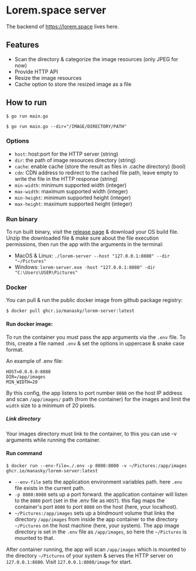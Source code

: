 # Lorem.space server
The backend of https://lorem.space lives here.

## Features
* Scan the directory & categorize the image resources (only JPEG for now)
* Provide HTTP API
* Resize the image resources
* Cache option to store the resized image as a file

## How to run

`$ go run main.go`

`$ go run main.go --dir="/IMAGE/DIRECTORY/PATH"`

### Options

* `host`: host:port for the HTTP server (string)
* `dir`: the path of image resources directory (string)
* `cache`: enable cache (store the result as files in .cache directory) (bool)
* `cdn`: CDN address to redirect to the cached file path, leave empty to write the file in the HTTP response (string)
* `min-width`: minimum supported width (integer)
* `max-width`: maximum supported width (integer)
* `min-height`: minimum supported height (integer)
* `max-height`: maximum supported height (integer)

### Run binary
To run built binary, visit the [release page](https://github.com/manasky/lorem-server/releases) & download your OS build file. Unzip the downloaded file & make sure about the file execution permissions, then run the app with the arguments in the terminal:

* MacOS & Linux: `./lorem-server --host "127.0.0.1:8080" --dir "~/Pictures"`
* Windows: `lorem-server.exe -host "127.0.0.1:8080" -dir "C:\Users\USER\Pictures"`
### Docker
You can pull & run the public docker image from github package registry:

`$ docker pull ghcr.io/manasky/lorem-server:latest`

#### Run docker image:
To run the container you must pass the app arguments via the `.env` file. To this, create a file named `.env` & set the options in uppercase & snake case format.

An example of .env file:
```
HOST=0.0.0.0:8080
DIR=/app/images
MIN_WIDTH=20
```
By this config, the app listens to port number `8080` on the host IP address and scan `/app/images/` path (from the container) for the images and limit the `width` size to a minimum of 20 pixels.

##### Link directory
Your images directory must link to the container, to this you can use -v arguments while running the container.

#### Run command

`$ docker run --env-file=./.env -p 8080:8080 -v ~/Pictures:/app/images ghcr.io/manasky/lorem-server:latest`

* `--env-file` sets the application environment variables path. here `.env` file exists in the current path.
* `-p 8080:8080` sets up a port forward. the application container will listen to the `8080` port (set in the .env file as `HOST`). this flag maps the container's port `8080` to port `8080` on the host (here, your localhost).
* `~/Pictures:/app/images` sets up a bindmount volume that links the directory `/app/images` from inside the app container to the directory `~/Pictures` on the host machine (here, your system). The app image directory is set in the `.env` file as `/app/images`, so here the `~/Pictures` is mounted to that.


After container running, the app will scan `/app/images` which is mounted to the directory `~/Pictures` of your system & serves the HTTP server on `127.0.0.1:8080`. Visit `127.0.0.1:8080/image` for start.
